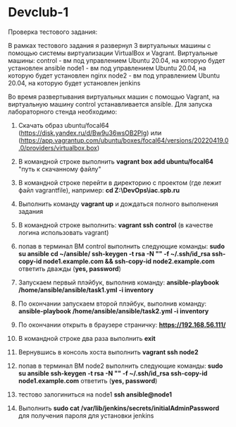 # Devclub-1
Проверка тестового задания:

В рамках тестового задания я развернул 3 виртуальных машины с помощью системы виртуализации VirtualBox и Vagrant.
Виртуальные машины:
	control - вм под управлением Ubuntu 20.04, на которую будет установлен ansible
	node1 - вм под управлением Ubuntu 20.04, на которую будет установлен nginx
	node2 - вм под управлением Ubuntu 20.04, на которую будет установлен jenkins
	
Во время развертывания виртуальных машин с помощью Vagrant, на виртуальную машину control устанавливается ansible.
Для запуска лабораторного стенда необходимо:
1. Скачать образ ubuntu/focal64 (https://disk.yandex.ru/d/Bw9u36wsOB2PIg) или (https://app.vagrantup.com/ubuntu/boxes/focal64/versions/20220419.0.0/providers/virtualbox.box)
2. В командной строке выполнить **vagrant box add ubuntu/focal64** "путь к скачанному файлу"
3. В командной строке перейти в директорию с проектом (где лежит файл vagrantfile), например: **cd Z:\DevOps\iac.spb.ru**
4. Выполнить команду **vagrant up** и дождаться полного выполнения задания
5. В командной строке выполнить:
	**vagrant ssh control** (в качестве логина использовать vagrant)
	
6. попав в терминал ВМ control выполнить следующие команды:
	**sudo su ansible
	cd ~/ansible/
	ssh-keygen -t rsa -N "" -f ~/.ssh/id_rsa
	ssh-copy-id node1.example.com && ssh-copy-id node2.example.com**
		ответить дважды (**yes, password**)
7. Запускаем первый плэйбук, выполнив команду: 
	**ansible-playbook /home/ansible/ansible/task1.yml -i inventory**
8. По окончании запускаем второй плэйбук, выполнив команду:
	**ansible-playbook /home/ansible/ansible/task2.yml -i inventory**
9. По окончании открыть в браузере страничку: **https://192.168.56.111/**

10. В командной строке два раза выполнить **exit**
11. Вернувшись в консоль хоста выполнить **vagrant ssh node2**
12. попав в терминал ВМ node2 выполнить следующие команды:
	**sudo su ansible
	ssh-keygen -t rsa -N "" -f ~/.ssh/id_rsa
	ssh-copy-id node1.example.com**
		ответить (**yes, password**)
13. тестово залогиниться на node1
	**ssh ansible@node1**
14. Выполнить **sudo cat /var/lib/jenkins/secrets/initialAdminPassword** для получения пароля для установки jenkins

